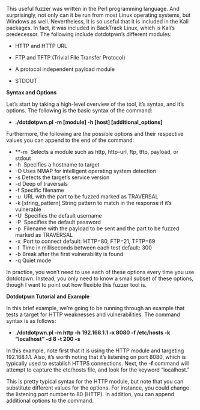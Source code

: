 This useful fuzzer was written in the Perl programming language. And surprisingly, not only can it be run from most Linux operating systems, but Windows as well. Nevertheless, it is so useful that it is included in the Kali packages. In fact, it was included in BackTrack Linux, which is Kali’s predecessor. The following include dotdotpwn’s different modules:

- HTTP and HTTP URL
    
- FTP and TFTP (Trivial File Transfer Protocol)
    
- A protocol independent payload module
    
- STDOUT
    

**Syntax and Options**

Let’s start by taking a high-level overview of the tool, it’s syntax, and it’s options. The following is the basic syntax of the command:

- **./dotdotpwn.pl -m [module] -h [host] [additional_options]**

Furthermore, the following are the possible options and their respective values you can append to the end of the command:

- **-m <module> Selects a module such as http, http-url, ftp, tftp, payload, or stdout
- -h <host> Specifies a hostname to target
- -O Uses NMAP for intelligent operating system detection
- -s Detects the target’s service version
- -d Deep of traversals
- -f Specific filename
- -u <url> URL with the part to be fuzzed marked as TRAVERSAL
- -k [string_pattern] String pattern to match in the response if it’s vulnerable
- -U <username> Specifies the default username
- -P <password> Specifies the default password
- -p <file> Filename with the payload to be sent and the part to be fuzzed marked as TRAVERSAL
- -x <port> Port to connect default: HTTP=80, FTP=21, TFTP=69
- -t <number> Time in milliseconds between each test default: 300
- -b Break after the first vulnerability is found
- -q Quiet mode

In practice, you won’t need to use each of these options every time you use dotdotpwn. Instead, you only need to know a small subset of these options, though I want to point out how flexible this fuzzer tool is.

**Dotdotpwn Tutorial and Example**

In this brief example, we’re going to be running through an example that tests a target for HTTP weaknesses and vulnerabilities. The command syntax is as follows:

- **./dotdotpwn.pl -m http -h 192.168.1.1 -x 8080 -f /etc/hosts -k “localhost” -d 8 -t 200 -s**
    

In this example, note first that it is using the HTTP module and targeting 192.168.1.1. Also, it’s worth noting that it’s listening on port 8080, which is typically used to establish HTTPS connections. Next, the **-f** command will attempt to capture the etc/hosts file, and look for the keyword “localhost.”

This is pretty typical syntax for the HTTP module, but note that you can substitute different values for the options. For instance, you could change the listening port number to 80 (HTTP). In addition, you can append additional options to the command.